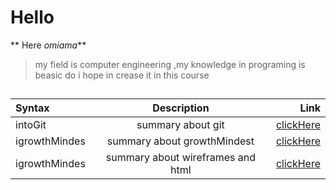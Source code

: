 
# Hello 


** Here _omiama_** 

> my field is computer engineering ,my knowledge in programing is beasic do i hope in crease it in this course

## 


| Syntax         | Description                        | Link              |
| :---           |    :----:                          |           ---:    |
|  intoGit       | summary about git                  | [clickHere](https://omaimah-sulaiman.github.io/reading-notes102/read02)              |
|  igrowthMindes | summary about growthMindest        | [clickHere](https://omaimah-sulaiman.github.io/reading-notes102/growthMindest)       |
|  igrowthMindes |summary about wireframes and html   | [clickHere](https://omaimah-sulaiman.github.io/reading-notes102/read03)              |


